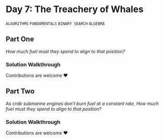 # Day 7: The Treachery of Whales
`ALGORITHMS` `FUNDAMENTALS` `BINARY SEARCH` `ALGEBRA`
## Part One
*How much fuel must they spend to align to that position?*

### Solution Walkthrough
Contributions are welcome ❤️

## Part Two
*As crab submarine engines don't burn fuel at a constant rate, How much fuel must they spend to align to that position?*
### Solution Walkthrough
Contributions are welcome ❤️
